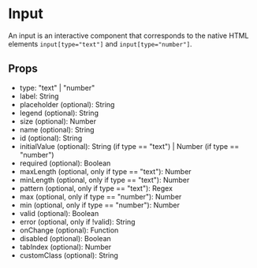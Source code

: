 # Input

An input is an interactive component that corresponds to the native HTML elements <code>input[type="text"]</code> and <code>input[type="number"]</code>.

## Props

- type: "text" | "number"
- label: String
- placeholder (optional): String
- legend (optional): String
- size (optional): Number
- name (optional): String
- id (optional): String
- initialValue (optional): String (if type == "text") | Number (if type == "number")
- required (optional): Boolean
- maxLength (optional, only if type == "text"): Number
- minLength (optional, only if type == "text"): Number
- pattern (optional, only if type == "text"): Regex
- max (optional, only if type == "number"): Number
- min (optional, only if type == "number"): Number
- valid (optional): Boolean
- error (optional, only if !valid): String
- onChange (optional): Function
- disabled (optional): Boolean
- tabIndex (optional): Number
- customClass (optional): String